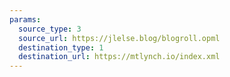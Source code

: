 ```yaml
---
params:
  source_type: 3
  source_url: https://jlelse.blog/blogroll.opml
  destination_type: 1
  destination_url: https://mtlynch.io/index.xml
---
```

